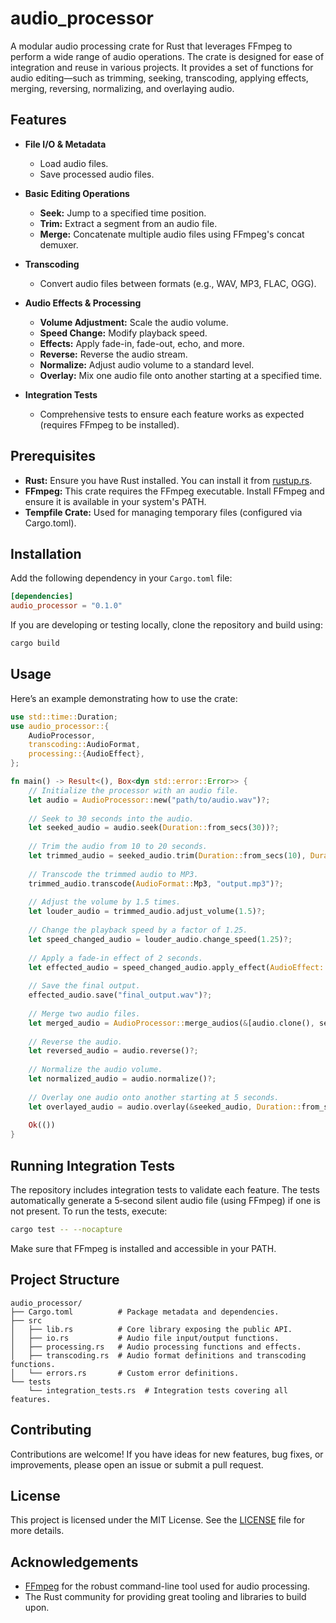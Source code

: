 # audio_processor

A modular audio processing crate for Rust that leverages FFmpeg to perform a wide range of audio operations. The crate is designed for ease of integration and reuse in various projects. It provides a set of functions for audio editing—such as trimming, seeking, transcoding, applying effects, merging, reversing, normalizing, and overlaying audio.

## Features

- **File I/O & Metadata**
  - Load audio files.
  - Save processed audio files.

- **Basic Editing Operations**
  - **Seek:** Jump to a specified time position.
  - **Trim:** Extract a segment from an audio file.
  - **Merge:** Concatenate multiple audio files using FFmpeg's concat demuxer.

- **Transcoding**
  - Convert audio files between formats (e.g., WAV, MP3, FLAC, OGG).

- **Audio Effects & Processing**
  - **Volume Adjustment:** Scale the audio volume.
  - **Speed Change:** Modify playback speed.
  - **Effects:** Apply fade-in, fade-out, echo, and more.
  - **Reverse:** Reverse the audio stream.
  - **Normalize:** Adjust audio volume to a standard level.
  - **Overlay:** Mix one audio file onto another starting at a specified time.

- **Integration Tests**
  - Comprehensive tests to ensure each feature works as expected (requires FFmpeg to be installed).

## Prerequisites

- **Rust:** Ensure you have Rust installed. You can install it from [rustup.rs](https://rustup.rs/).
- **FFmpeg:** This crate requires the FFmpeg executable. Install FFmpeg and ensure it is available in your system's PATH.
- **Tempfile Crate:** Used for managing temporary files (configured via Cargo.toml).

## Installation

Add the following dependency in your `Cargo.toml` file:

```toml
[dependencies]
audio_processor = "0.1.0"
```

If you are developing or testing locally, clone the repository and build using:

```bash
cargo build
```

## Usage

Here’s an example demonstrating how to use the crate:

```rust
use std::time::Duration;
use audio_processor::{
    AudioProcessor,
    transcoding::AudioFormat,
    processing::{AudioEffect},
};

fn main() -> Result<(), Box<dyn std::error::Error>> {
    // Initialize the processor with an audio file.
    let audio = AudioProcessor::new("path/to/audio.wav")?;
    
    // Seek to 30 seconds into the audio.
    let seeked_audio = audio.seek(Duration::from_secs(30))?;
    
    // Trim the audio from 10 to 20 seconds.
    let trimmed_audio = seeked_audio.trim(Duration::from_secs(10), Duration::from_secs(20))?;
    
    // Transcode the trimmed audio to MP3.
    trimmed_audio.transcode(AudioFormat::Mp3, "output.mp3")?;
    
    // Adjust the volume by 1.5 times.
    let louder_audio = trimmed_audio.adjust_volume(1.5)?;
    
    // Change the playback speed by a factor of 1.25.
    let speed_changed_audio = louder_audio.change_speed(1.25)?;
    
    // Apply a fade-in effect of 2 seconds.
    let effected_audio = speed_changed_audio.apply_effect(AudioEffect::FadeIn(Duration::from_secs(2)))?;
    
    // Save the final output.
    effected_audio.save("final_output.wav")?;
    
    // Merge two audio files.
    let merged_audio = AudioProcessor::merge_audios(&[audio.clone(), seeked_audio.clone()], "merged_output.wav")?;
    
    // Reverse the audio.
    let reversed_audio = audio.reverse()?;
    
    // Normalize the audio volume.
    let normalized_audio = audio.normalize()?;
    
    // Overlay one audio onto another starting at 5 seconds.
    let overlayed_audio = audio.overlay(&seeked_audio, Duration::from_secs(5))?;
    
    Ok(())
}
```

## Running Integration Tests

The repository includes integration tests to validate each feature. The tests automatically generate a 5‑second silent audio file (using FFmpeg) if one is not present. To run the tests, execute:

```bash
cargo test -- --nocapture
```

Make sure that FFmpeg is installed and accessible in your PATH.

## Project Structure

```
audio_processor/
├── Cargo.toml          # Package metadata and dependencies.
├── src
│   ├── lib.rs          # Core library exposing the public API.
│   ├── io.rs           # Audio file input/output functions.
│   ├── processing.rs   # Audio processing functions and effects.
│   ├── transcoding.rs  # Audio format definitions and transcoding functions.
│   └── errors.rs       # Custom error definitions.
└── tests
    └── integration_tests.rs  # Integration tests covering all features.
```

## Contributing

Contributions are welcome! If you have ideas for new features, bug fixes, or improvements, please open an issue or submit a pull request.

## License

This project is licensed under the MIT License. See the [LICENSE](LICENSE) file for more details.

## Acknowledgements

- [FFmpeg](https://ffmpeg.org/) for the robust command-line tool used for audio processing.
- The Rust community for providing great tooling and libraries to build upon.
